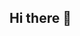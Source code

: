 ## Hi there 👋

<!--
**banasu0723/banasu0723** is a ✨ _special_ ✨ repository because its `README.md` (this file) appears on your GitHub profile.

[![Top Langs](https://github-readme-stats.vercel.app/api/top-langs/?username=banasu0723)](https://github.com/banasu0723/github-readme-stats)

[![Anurag's GitHub stats](https://github-readme-stats.vercel.app/api?username=banasu0723)](https://github.com/banasu0723/github-readme-stats)
